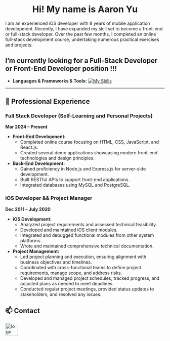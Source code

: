 # <div align="center">Hi! My name is Aaron Yu</div>

I am an experienced iOS developer with 8 years of mobile application development. Recently, I have expanded my skill set to become a front-end or full-stack developer. Over the past few months, I completed an online full-stack development course, undertaking numerous practical exercises and projects.

I’m currently looking for a Full-Stack Developer or Front-End Developer position !!!
---

- **Languages & Frameworks & Tools:**
 [![My Skills](https://skillicons.dev/icons?i=js,html,css,nodejs,express,react,bootstrap,materialui,php,mysql,postgres,apple,swift,vscode,postman,git,github,vercel,jquery)](https://skillicons.dev)

---

## 💼 Professional Experience

### Full Stack Developer (Self-Learning and Personal Projects)
**Mar 2024 – Present**

- **Front-End Development:**
  - Completed online course focusing on HTML, CSS, JavaScript, and React.js.
  - Created several demo applications showcasing modern front-end technologies and design principles.
- **Back-End Development:**
  - Gained proficiency in Node.js and Express.js for server-side development.
  - Built RESTful APIs to support front-end applications.
  - Integrated databases using MySQL and PostgreSQL.

### iOS Developer && Project Manager
**Dec 2011 – July 2020**

- **iOS Development:**
  - Analyzed project requirements and assessed technical feasibility.
  - Developed and maintained iOS client modules.
  - Integrated and debugged functional modules from other system platforms.
  - Wrote and maintained comprehensive technical documentation.
- **Project Management:**
  - Led project planning and execution, ensuring alignment with business objectives and timelines.
  - Coordinated with cross-functional teams to define project requirements, manage scope, and address risks.
  - Developed and managed project schedules, tracked progress, and adjusted plans as needed to meet deadlines.
  - Conducted regular project meetings, provided status updates to stakeholders, and resolved any issues.
## 📫 Contact

<a href="https://www.linkedin.com/in/aaronyu728">
				<img src="https://cdn.jsdelivr.net/npm/simple-icons@3.0.1/icons/linkedin.svg" alt="logo" width="40" height="40">
</a>

